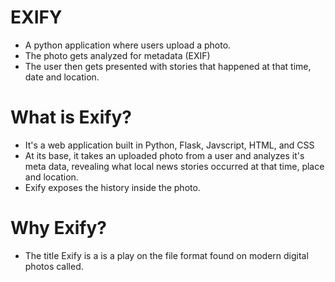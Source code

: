# EXIFY

* A python application where users upload a photo.
* The photo gets analyzed for metadata (EXIF)
* The user then gets presented with stories that happened at that time, date and location.

# What is Exify?
* It's a web application built in Python, Flask, Javscript, HTML, and CSS
* At its base, it takes an uploaded photo from a user and analyzes it's meta data, revealing what local news stories occurred at that time, place and location.
* Exify exposes the history inside the photo.

# Why Exify?
* The title Exify is a is a play on the file format found on modern digital photos called.